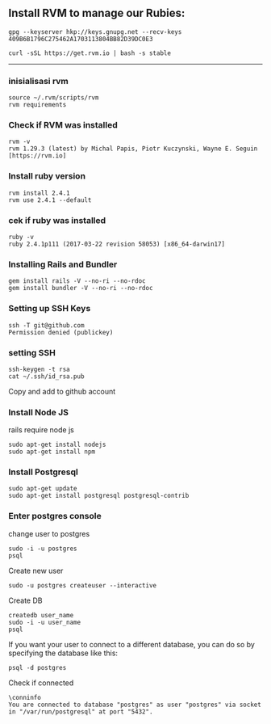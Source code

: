 
## Install RVM to manage our Rubies:

    gpg --keyserver hkp://keys.gnupg.net --recv-keys 409B6B1796C275462A1703113804BB82D39DC0E3

    curl -sSL https://get.rvm.io | bash -s stable

----------
### inisialisasi rvm 

    source ~/.rvm/scripts/rvm
    rvm requirements

### Check if RVM was installed

    rvm -v
    rvm 1.29.3 (latest) by Michal Papis, Piotr Kuczynski, Wayne E. Seguin [https://rvm.io]
    

### Install ruby version

    rvm install 2.4.1
    rvm use 2.4.1 --default

### cek if ruby was installed

    ruby -v
    ruby 2.4.1p111 (2017-03-22 revision 58053) [x86_64-darwin17]
    
### Installing Rails and Bundler

    gem install rails -V --no-ri --no-rdoc
    gem install bundler -V --no-ri --no-rdoc

### Setting up SSH Keys

    ssh -T git@github.com
    Permission denied (publickey)
### setting SSH 

    ssh-keygen -t rsa
    cat ~/.ssh/id_rsa.pub
Copy and add to github account

### Install Node JS
rails require node js

    sudo apt-get install nodejs
    sudo apt-get install npm

### Install Postgresql

    sudo apt-get update
    sudo apt-get install postgresql postgresql-contrib

### Enter postgres console
change user to postgres

    sudo -i -u postgres
    psql

Create new user

    sudo -u postgres createuser --interactive

Create DB 

    createdb user_name
    sudo -i -u user_name
    psql
If you want your user to connect to a different database, you can do so by specifying the database like this:

    psql -d postgres
Check if connected

    \conninfo
    You are connected to database "postgres" as user "postgres" via socket in "/var/run/postgresql" at port "5432".






